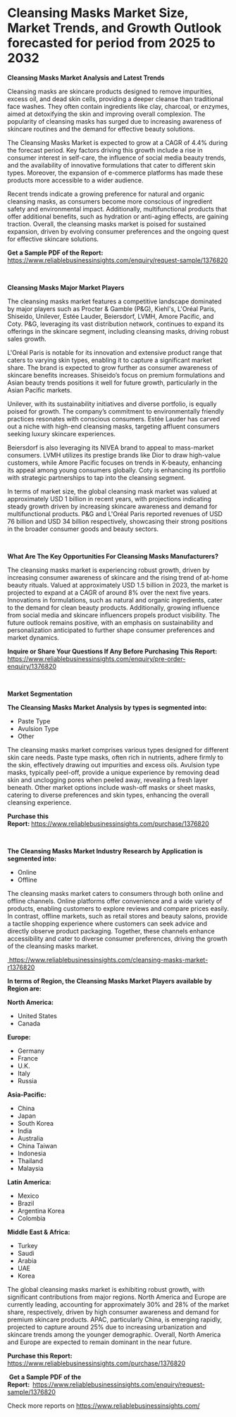 <p><h1>Cleansing Masks Market Size, Market Trends, and Growth Outlook forecasted for period from 2025 to 2032</h1></p><p><strong>Cleansing Masks Market Analysis and Latest Trends</strong></p>
<p><p>Cleansing masks are skincare products designed to remove impurities, excess oil, and dead skin cells, providing a deeper cleanse than traditional face washes. They often contain ingredients like clay, charcoal, or enzymes, aimed at detoxifying the skin and improving overall complexion. The popularity of cleansing masks has surged due to increasing awareness of skincare routines and the demand for effective beauty solutions.</p><p>The Cleansing Masks Market is expected to grow at a CAGR of 4.4% during the forecast period. Key factors driving this growth include a rise in consumer interest in self-care, the influence of social media beauty trends, and the availability of innovative formulations that cater to different skin types. Moreover, the expansion of e-commerce platforms has made these products more accessible to a wider audience.</p><p>Recent trends indicate a growing preference for natural and organic cleansing masks, as consumers become more conscious of ingredient safety and environmental impact. Additionally, multifunctional products that offer additional benefits, such as hydration or anti-aging effects, are gaining traction. Overall, the cleansing masks market is poised for sustained expansion, driven by evolving consumer preferences and the ongoing quest for effective skincare solutions.</p></p>
<p><strong>Get a Sample PDF of the Report:&nbsp;</strong> <a href="https://www.reliablebusinessinsights.com/enquiry/request-sample/1376820?utm_campaign=75&utm_medium=2&utm_source=Github&utm_content=ia&utm_term=13012025&utm_id=cleansing-masks">https://www.reliablebusinessinsights.com/enquiry/request-sample/1376820</a></p>
<p>&nbsp;</p>
<p><strong>Cleansing Masks Major Market Players</strong></p>
<p><p>The cleansing masks market features a competitive landscape dominated by major players such as Procter & Gamble (P&G), Kiehl's, L'Oréal Paris, Shiseido, Unilever, Estée Lauder, Beiersdorf, LVMH, Amore Pacific, and Coty. P&G, leveraging its vast distribution network, continues to expand its offerings in the skincare segment, including cleansing masks, driving robust sales growth.</p><p>L'Oréal Paris is notable for its innovation and extensive product range that caters to varying skin types, enabling it to capture a significant market share. The brand is expected to grow further as consumer awareness of skincare benefits increases. Shiseido’s focus on premium formulations and Asian beauty trends positions it well for future growth, particularly in the Asian Pacific markets.</p><p>Unilever, with its sustainability initiatives and diverse portfolio, is equally poised for growth. The company’s commitment to environmentally friendly practices resonates with conscious consumers. Estée Lauder has carved out a niche with high-end cleansing masks, targeting affluent consumers seeking luxury skincare experiences.</p><p>Beiersdorf is also leveraging its NIVEA brand to appeal to mass-market consumers. LVMH utilizes its prestige brands like Dior to draw high-value customers, while Amore Pacific focuses on trends in K-beauty, enhancing its appeal among young consumers globally. Coty is enhancing its portfolio with strategic partnerships to tap into the cleansing segment.</p><p>In terms of market size, the global cleansing mask market was valued at approximately USD 1 billion in recent years, with projections indicating steady growth driven by increasing skincare awareness and demand for multifunctional products. P&G and L'Oréal Paris reported revenues of USD 76 billion and USD 34 billion respectively, showcasing their strong positions in the broader consumer goods and beauty sectors.</p></p>
<p>&nbsp;</p>
<p><strong>What Are The Key Opportunities For Cleansing Masks Manufacturers?</strong></p>
<p><p>The cleansing masks market is experiencing robust growth, driven by increasing consumer awareness of skincare and the rising trend of at-home beauty rituals. Valued at approximately USD 1.5 billion in 2023, the market is projected to expand at a CAGR of around 8% over the next five years. Innovations in formulations, such as natural and organic ingredients, cater to the demand for clean beauty products. Additionally, growing influence from social media and skincare influencers propels product visibility. The future outlook remains positive, with an emphasis on sustainability and personalization anticipated to further shape consumer preferences and market dynamics.</p></p>
<p><strong>Inquire or Share Your Questions If Any Before Purchasing This Report:</strong> <a href="https://www.reliablebusinessinsights.com/enquiry/pre-order-enquiry/1376820?utm_campaign=75&utm_medium=2&utm_source=Github&utm_content=ia&utm_term=13012025&utm_id=cleansing-masks">https://www.reliablebusinessinsights.com/enquiry/pre-order-enquiry/1376820</a></p>
<p>&nbsp;</p>
<p><strong>Market Segmentation</strong></p>
<p><strong>The Cleansing Masks Market Analysis by types is segmented into:</strong></p>
<p><ul><li>Paste Type</li><li>Avulsion Type</li><li>Other</li></ul></p>
<p><p>The cleansing masks market comprises various types designed for different skin care needs. Paste type masks, often rich in nutrients, adhere firmly to the skin, effectively drawing out impurities and excess oils. Avulsion type masks, typically peel-off, provide a unique experience by removing dead skin and unclogging pores when peeled away, revealing a fresh layer beneath. Other market options include wash-off masks or sheet masks, catering to diverse preferences and skin types, enhancing the overall cleansing experience.</p></p>
<p><strong>Purchase this Report:&nbsp;</strong><a href="https://www.reliablebusinessinsights.com/purchase/1376820?utm_campaign=75&utm_medium=2&utm_source=Github&utm_content=ia&utm_term=13012025&utm_id=cleansing-masks">https://www.reliablebusinessinsights.com/purchase/1376820</a></p>
<p>&nbsp;</p>
<p><strong>The Cleansing Masks Market Industry Research by Application is segmented into:</strong></p>
<p><ul><li>Online</li><li>Offline</li></ul></p>
<p><p>The cleansing masks market caters to consumers through both online and offline channels. Online platforms offer convenience and a wide variety of products, enabling customers to explore reviews and compare prices easily. In contrast, offline markets, such as retail stores and beauty salons, provide a tactile shopping experience where customers can seek advice and directly observe product packaging. Together, these channels enhance accessibility and cater to diverse consumer preferences, driving the growth of the cleansing masks market.</p></p>
<p><a href="https://www.reliablebusinessinsights.com/cleansing-masks-market-r1376820?utm_campaign=75&utm_medium=2&utm_source=Github&utm_content=ia&utm_term=13012025&utm_id=cleansing-masks">&nbsp;https://www.reliablebusinessinsights.com/cleansing-masks-market-r1376820</a></p>
<p><strong>In terms of Region, the Cleansing Masks Market Players available by Region are:</strong></p>
<p>
    <p> <strong> North America: </strong>
        <ul>
            <li>United States</li>
            <li>Canada</li>
        </ul>
        </p> 
    <p> <strong> Europe: </strong>
        <ul>
            <li>Germany</li>
            <li>France</li>
            <li>U.K.</li>
            <li>Italy</li>
            <li>Russia</li>
        </ul>
        </p> 
    <p> <strong> Asia-Pacific: </strong>
        <ul>
            <li>China</li>
            <li>Japan</li>
            <li>South Korea</li>
            <li>India</li>
            <li>Australia</li>
            <li>China Taiwan</li>
            <li>Indonesia</li>
            <li>Thailand</li>
            <li>Malaysia</li>
        </ul>
        </p> 
    <p> <strong> Latin America: </strong>
        <ul>
            <li>Mexico</li>
            <li>Brazil</li>
            <li>Argentina Korea</li>
            <li>Colombia</li>
        </ul>
        </p> 
    <p> <strong> Middle East & Africa: </strong>
        <ul>
            <li>Turkey</li>
            <li>Saudi</li>
            <li>Arabia</li>
            <li>UAE</li>
            <li>Korea</li>
        </ul>
    </p>
    </p>
<p><p>The global cleansing masks market is exhibiting robust growth, with significant contributions from major regions. North America and Europe are currently leading, accounting for approximately 30% and 28% of the market share, respectively, driven by high consumer awareness and demand for premium skincare products. APAC, particularly China, is emerging rapidly, projected to capture around 25% due to increasing urbanization and skincare trends among the younger demographic. Overall, North America and Europe are expected to remain dominant in the near future.</p></p>
<p><strong>Purchase this Report: </strong><a href="https://www.reliablebusinessinsights.com/purchase/1376820?utm_campaign=75&utm_medium=2&utm_source=Github&utm_content=ia&utm_term=13012025&utm_id=cleansing-masks">https://www.reliablebusinessinsights.com/purchase/1376820</a></p>
<p>&nbsp;<strong>Get a Sample PDF of the Report:&nbsp;&nbsp;</strong><a href="https://www.reliablebusinessinsights.com/enquiry/request-sample/1376820?utm_campaign=75&utm_medium=2&utm_source=Github&utm_content=ia&utm_term=13012025&utm_id=cleansing-masks">https://www.reliablebusinessinsights.com/enquiry/request-sample/1376820</a></p>
<p><strong></strong></p>
<p>Check more reports on <a href="https://www.reliablebusinessinsights.com/?utm_campaign=75&utm_medium=2&utm_source=Github&utm_content=ia&utm_term=13012025&utm_id=cleansing-masks">https://www.reliablebusinessinsights.com/</a></p>